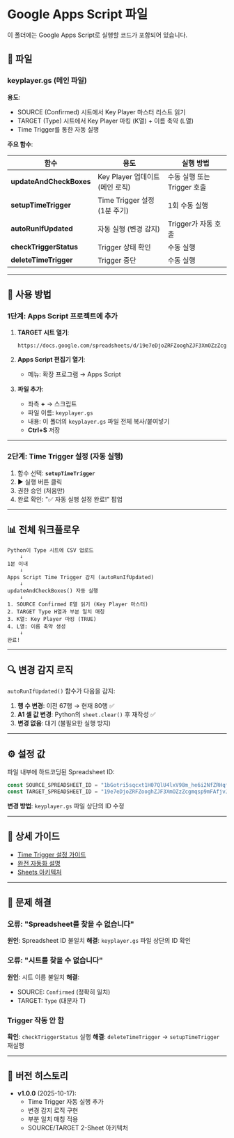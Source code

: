 # Google Apps Script 파일

이 폴더에는 Google Apps Script로 실행할 코드가 포함되어 있습니다.

## 📁 파일

### keyplayer.gs (메인 파일)

**용도**:
- SOURCE (Confirmed) 시트에서 Key Player 마스터 리스트 읽기
- TARGET (Type) 시트에서 Key Player 마킹 (K열) + 이름 축약 (L열)
- Time Trigger를 통한 자동 실행

**주요 함수**:

| 함수 | 용도 | 실행 방법 |
|------|------|----------|
| **updateAndCheckBoxes** | Key Player 업데이트 (메인 로직) | 수동 실행 또는 Trigger 호출 |
| **setupTimeTrigger** | Time Trigger 설정 (1분 주기) | 1회 수동 실행 |
| **autoRunIfUpdated** | 자동 실행 (변경 감지) | Trigger가 자동 호출 |
| **checkTriggerStatus** | Trigger 상태 확인 | 수동 실행 |
| **deleteTimeTrigger** | Trigger 중단 | 수동 실행 |

---

## 🚀 사용 방법

### 1단계: Apps Script 프로젝트에 추가

1. **TARGET 시트 열기**:
   ```
   https://docs.google.com/spreadsheets/d/19e7eDjoZRFZooghZJF3XmOZzZcgmqsp9mFAfjvJWhj4
   ```

2. **Apps Script 편집기 열기**:
   - 메뉴: 확장 프로그램 → Apps Script

3. **파일 추가**:
   - 좌측 **+** → 스크립트
   - 파일 이름: `keyplayer.gs`
   - 내용: 이 폴더의 `keyplayer.gs` 파일 전체 복사/붙여넣기
   - **Ctrl+S** 저장

---

### 2단계: Time Trigger 설정 (자동 실행)

1. 함수 선택: **`setupTimeTrigger`**
2. ▶ 실행 버튼 클릭
3. 권한 승인 (처음만)
4. 완료 확인: "✅ 자동 실행 설정 완료!" 팝업

---

## 📊 전체 워크플로우

```
Python이 Type 시트에 CSV 업로드
    ↓
1분 이내
    ↓
Apps Script Time Trigger 감지 (autoRunIfUpdated)
    ↓
updateAndCheckBoxes() 자동 실행
    ↓
1. SOURCE Confirmed E열 읽기 (Key Player 마스터)
2. TARGET Type H열과 부분 일치 매칭
3. K열: Key Player 마킹 (TRUE)
4. L열: 이름 축약 생성
    ↓
완료!
```

---

## 🔍 변경 감지 로직

`autoRunIfUpdated()` 함수가 다음을 감지:

1. **행 수 변경**: 이전 67행 → 현재 80행 ✅
2. **A1 셀 값 변경**: Python의 `sheet.clear()` 후 재작성 ✅
3. **변경 없음**: 대기 (불필요한 실행 방지)

---

## ⚙️ 설정 값

파일 내부에 하드코딩된 Spreadsheet ID:

```javascript
const SOURCE_SPREADSHEET_ID = "1bGotri5sqcxt1H07QlU4lxV98m_he6i2NfZRHqfNaxg";
const TARGET_SPREADSHEET_ID = "19e7eDjoZRFZooghZJF3XmOZzZcgmqsp9mFAfjvJWhj4";
```

**변경 방법**: `keyplayer.gs` 파일 상단의 ID 수정

---

## 📖 상세 가이드

- [Time Trigger 설정 가이드](../TIME_TRIGGER_SETUP.md)
- [완전 자동화 설명](../AUTOMATION_COMPLETE.md)
- [Sheets 아키텍처](../docs/SHEETS_ARCHITECTURE.md)

---

## 🐛 문제 해결

### 오류: "Spreadsheet를 찾을 수 없습니다"
**원인**: Spreadsheet ID 불일치
**해결**: `keyplayer.gs` 파일 상단의 ID 확인

### 오류: "시트를 찾을 수 없습니다"
**원인**: 시트 이름 불일치
**해결**:
- SOURCE: `Confirmed` (정확히 일치)
- TARGET: `Type` (대문자 T)

### Trigger 작동 안 함
**확인**: `checkTriggerStatus` 실행
**해결**: `deleteTimeTrigger` → `setupTimeTrigger` 재실행

---

## 📝 버전 히스토리

- **v1.0.0** (2025-10-17):
  - Time Trigger 자동 실행 추가
  - 변경 감지 로직 구현
  - 부분 일치 매칭 적용
  - SOURCE/TARGET 2-Sheet 아키텍처
